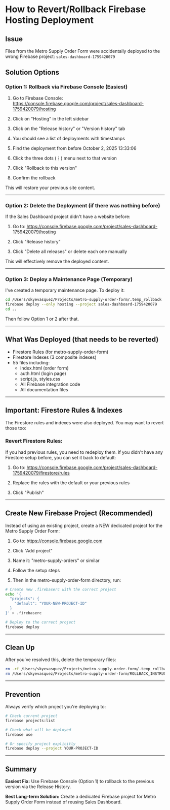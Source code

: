 # How to Revert/Rollback Firebase Hosting Deployment

## Issue
Files from the Metro Supply Order Form were accidentally deployed to the wrong Firebase project: `sales-dashboard-1759420079`

## Solution Options

### Option 1: Rollback via Firebase Console (Easiest)

1. Go to Firebase Console:
   https://console.firebase.google.com/project/sales-dashboard-1759420079/hosting

2. Click on "Hosting" in the left sidebar

3. Click on the "Release history" or "Version history" tab

4. You should see a list of deployments with timestamps

5. Find the deployment from before October 2, 2025 13:33:06

6. Click the three dots (⋮) menu next to that version

7. Click "Rollback to this version"

8. Confirm the rollback

This will restore your previous site content.

---

### Option 2: Delete the Deployment (if there was nothing before)

If the Sales Dashboard project didn't have a website before:

1. Go to: https://console.firebase.google.com/project/sales-dashboard-1759420079/hosting

2. Click "Release history"

3. Click "Delete all releases" or delete each one manually

This will effectively remove the deployed content.

---

### Option 3: Deploy a Maintenance Page (Temporary)

I've created a temporary maintenance page. To deploy it:

```bash
cd /Users/skyevasquez/Projects/metro-supply-order-form/.temp_rollback
firebase deploy --only hosting --project sales-dashboard-1759420079
cd ..
```

Then follow Option 1 or 2 after that.

---

## What Was Deployed (that needs to be reverted)

- Firestore Rules (for metro-supply-order-form)
- Firestore Indexes (3 composite indexes)
- 55 files including:
  - index.html (order form)
  - auth.html (login page)
  - script.js, styles.css
  - All Firebase integration code
  - All documentation files

---

## Important: Firestore Rules & Indexes

The Firestore rules and indexes were also deployed. You may want to revert those too:

### Revert Firestore Rules:

If you had previous rules, you need to redeploy them. If you didn't have any Firestore setup before, you can set it back to default:

1. Go to: https://console.firebase.google.com/project/sales-dashboard-1759420079/firestore/rules

2. Replace the rules with the default or your previous rules

3. Click "Publish"

---

## Create New Firebase Project (Recommended)

Instead of using an existing project, create a NEW dedicated project for the Metro Supply Order Form:

1. Go to: https://console.firebase.google.com

2. Click "Add project"

3. Name it: "metro-supply-orders" or similar

4. Follow the setup steps

5. Then in the metro-supply-order-form directory, run:

```bash
# Create new .firebaserc with the correct project
echo '{
  "projects": {
    "default": "YOUR-NEW-PROJECT-ID"
  }
}' > .firebaserc

# Deploy to the correct project
firebase deploy
```

---

## Clean Up

After you've resolved this, delete the temporary files:

```bash
rm -rf /Users/skyevasquez/Projects/metro-supply-order-form/.temp_rollback
rm /Users/skyevasquez/Projects/metro-supply-order-form/ROLLBACK_INSTRUCTIONS.md
```

---

## Prevention

Always verify which project you're deploying to:

```bash
# Check current project
firebase projects:list

# Check what will be deployed
firebase use

# Or specify project explicitly
firebase deploy --project YOUR-PROJECT-ID
```

---

## Summary

**Easiest Fix:** Use Firebase Console (Option 1) to rollback to the previous version via the Release History.

**Best Long-term Solution:** Create a dedicated Firebase project for Metro Supply Order Form instead of reusing Sales Dashboard.
